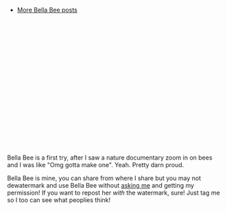 - [More Bella Bee posts](/search?s=OCid:BB)

<div style="height: 300px"><hl-img preview="/assets/img/media/art/BB/Bella Bee hi marked.png" alt="Bella Bee!" highlight="/assets/img/media/art/BB/Bella Bee hi marked nontransparent.png"></hl-img></div>

Bella Bee is a first try, after I saw a nature documentary zoom in on bees and I was like "Omg gotta make one". Yeah. Pretty darn proud.

<span class="notion">Bella Bee is mine, you can share from where I share but you may not dewatermark and use Bella Bee without [asking me](mailto:mar@strawmelonjuice.com) and getting my permission! If you want to repost her _with_ the watermark, sure! Just tag me so I too can see what peoplies think!</span>
